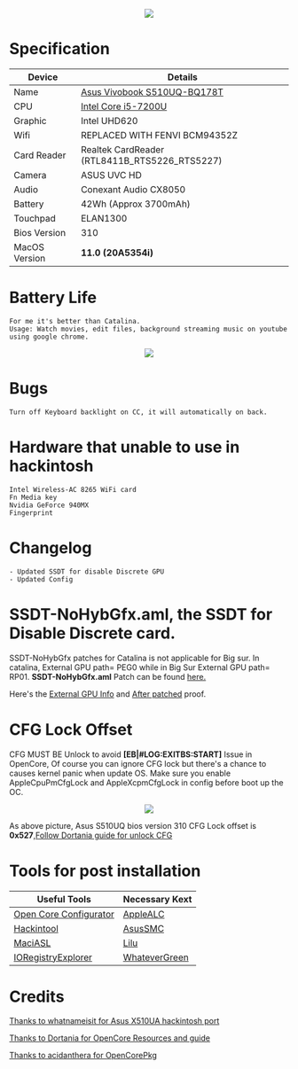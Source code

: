 <p align="center">
<img src="https://i.imgur.com/piJu4XY.png")
    </p>

# Specification

Device | Details
------------ | -------------
Name | [Asus Vivobook S510UQ-BQ178T](https://www.notebookcheck.net/Asus-VivoBook-S15-S510UQ-BQ178T.294032.0.html)
CPU | [Intel Core i5-7200U](https://ark.intel.com/content/www/us/en/ark/products/95443/intel-core-i5-7200u-processor-3m-cache-up-to-3-10-ghz.html)
Graphic | Intel UHD620
Wifi | REPLACED WITH FENVI BCM94352Z
Card Reader | Realtek CardReader (RTL8411B_RTS5226_RTS5227)
Camera | ASUS UVC HD
Audio | Conexant Audio CX8050
Battery | 42Wh (Approx 3700mAh)
Touchpad | ELAN1300
Bios Version | 310
MacOS Version | **11.0 (20A5354i)**

# Battery Life 
    For me it's better than Catalina. 
    Usage: Watch movies, edit files, background streaming music on youtube using google chrome. 

<p align="center">
<img src="https://i.imgur.com/syp1bDF.png")
    </p>
    
# Bugs 

    Turn off Keyboard backlight on CC, it will automatically on back. 
    

# Hardware that unable to use in hackintosh
   
    Intel Wireless-AC 8265 WiFi card 
    Fn Media key
    Nvidia GeForce 940MX 
    Fingerprint

# Changelog 
    
    - Updated SSDT for disable Discrete GPU 
    - Updated Config

# SSDT-NoHybGfx.aml, the SSDT for Disable Discrete card.

SSDT-NoHybGfx patches for Catalina is not applicable for Big sur. In catalina, External GPU path= PEG0 while in Big Sur External GPU path= RP01.
**SSDT-NoHybGfx.aml** Patch can be found [here.](https://github.com/JoK3rLeE/Asus-S510UQ-BQ178T/raw/Big-Sur/OpenCore%20(Big%20Sur)/EFI/OC/ACPI/SSDT-NoHybGfx.aml)

Here's the [External GPU Info](https://i.imgur.com/jiTHabt.png) and [After patched](https://i.imgur.com/tURa1DG.png) proof.


# CFG Lock Offset
CFG MUST BE Unlock to avoid **[EB|#LOG:EXITBS:START]** Issue in OpenCore, Of course you can ignore CFG lock but there's a chance to causes kernel panic when update OS. Make sure you enable AppleCpuPmCfgLock and AppleXcpmCfgLock in config before boot up the OC. 


<p align="center">
<img src="https://i.imgur.com/S4Repod.png")
    </p>

As above picture, Asus S510UQ bios version 310 CFG Lock offset is **0x527**,[Follow Dortania guide for unlock CFG](https://dortania.github.io/OpenCore-Install-Guide/extras/msr-lock.html)
    
# Tools for post installation 

Useful Tools | Necessary Kext
------------ | -------------
[Open Core Configurator](https://mackie100projects.altervista.org/download-opencore-configurator/) | [AppleALC](https://github.com/acidanthera/AppleALC)
[Hackintool](https://github.com/headkaze/Hackintool) | [AsusSMC](https://github.com/hieplpvip/AsusSMC)
[MaciASL](https://bitbucket.org/RehabMan/os-x-maciasl-patchmatic/downloads/) | [Lilu](https://github.com/acidanthera/Lilu)
[IORegistryExplorer](https://github.com/vulgo/IORegistryExplorer) | [WhateverGreen](https://github.com/acidanthera/WhateverGreen)


# Credits 
[Thanks to whatnameisit for Asus X510UA hackintosh port](https://github.com/whatnameisit/Asus-Vivobook-X510UA-BQ490-Catalina-10.15.3-Hackintosh)

[Thanks to Dortania for OpenCore Resources and guide](https://github.com/dortania)

[Thanks to acidanthera for OpenCorePkg](https://github.com/acidanthera/OpenCorePkg)



